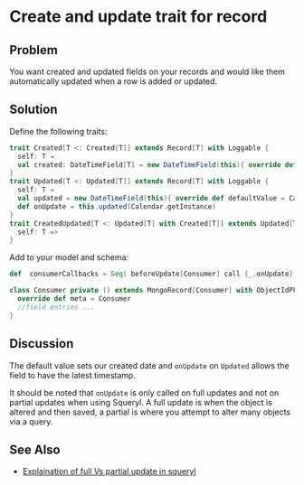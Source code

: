 Create and update trait for record
=====================================

Problem
-------

You want created and updated fields on your records and would like them automatically updated when a row is added or updated.

Solution
--------
Define the following traits:

```scala
trait Created[T <: Created[T]] extends Record[T] with Loggable {
  self: T ⇒
  val created: DateTimeField[T] = new DateTimeField(this){ override def defaultValue = Calendar.getInstance() }
}
trait Updated[T <: Updated[T]] extends Record[T] with Loggable {
  self: T ⇒
  val updated = new DateTimeField(this){ override def defaultValue = Calendar.getInstance()}
  def onUpdate = this.updated(Calendar.getInstance)
}
trait CreatedUpdated[T <: Updated[T] with Created[T]] extends Updated[T] with Created[T] { 
  self: T => 
}
```

Add to your model and schema: 

```scala
def  consumerCallbacks = Seq( beforeUpdate[Consumer] call {_.onUpdate})

class Consumer private () extends MongoRecord[Consumer] with ObjectIdPk[Consumer] with CreatedUpdated[Consumer] {
  override def meta = Consumer
  //field entries ...
}
```


Discussion
----------

The default value sets our created date and `onUpdate` on `Updated` allows the field to have the latest timestamp. 

It should be noted that `onUpdate` is only called on full updates and not on partial updates when using Squeryl. A full update is when the object is altered and then saved, a partial is where you attempt to alter many objects via a query. 

See Also
--------

* [Explaination of full Vs partial update in squeryl](http://squeryl.org/inserts-updates-delete.html)

